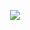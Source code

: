 <p align="center">
  <a href="https://skillicons.dev">
    <img src="https://skillicons.dev/icons?i=html,css,sass,tailwind,js,ts,next,react,redux,nodejs,express,mysql,prisma,php,git,postman,figma,vscode" />
  </a>
</p>
